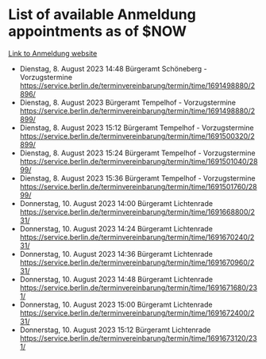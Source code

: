 # List of available Anmeldung appointments as of $NOW
[Link to Anmeldung website](https://service.berlin.de/terminvereinbarung/termin/tag.php?termin=1&anliegen[]=120686&dienstleisterlist=122210,122217,327316,122219,327312,122227,327314,122231,327346,122243,327348,122254,122252,329742,122260,329745,122262,329748,122271,327278,122273,327274,122277,327276,330436,122280,327294,122282,327290,122284,327292,122291,327270,122285,327266,122286,327264,122296,327268,150230,329760,122297,327286,122294,327284,122312,329763,122314,329775,122304,327330,122311,327334,122309,327332,317869,122281,327352,122279,329772,122283,122276,327324,122274,327326,122267,329766,122246,327318,122251,327320,122257,327322,122208,327298,122226,327300&herkunft=http%3A%2F%2Fservice.berlin.de%2Fdienstleistung%2F120686%2F)
- Dienstag, 8. August 2023 14:48 Bürgeramt Schöneberg - Vorzugstermine https://service.berlin.de/terminvereinbarung/termin/time/1691498880/2896/
- Dienstag, 8. August 2023  Bürgeramt Tempelhof - Vorzugstermine https://service.berlin.de/terminvereinbarung/termin/time/1691498880/2899/
- Dienstag, 8. August 2023 15:12 Bürgeramt Tempelhof - Vorzugstermine https://service.berlin.de/terminvereinbarung/termin/time/1691500320/2899/
- Dienstag, 8. August 2023 15:24 Bürgeramt Tempelhof - Vorzugstermine https://service.berlin.de/terminvereinbarung/termin/time/1691501040/2899/
- Dienstag, 8. August 2023 15:36 Bürgeramt Tempelhof - Vorzugstermine https://service.berlin.de/terminvereinbarung/termin/time/1691501760/2899/
- Donnerstag, 10. August 2023 14:00 Bürgeramt Lichtenrade https://service.berlin.de/terminvereinbarung/termin/time/1691668800/231/
- Donnerstag, 10. August 2023 14:24 Bürgeramt Lichtenrade https://service.berlin.de/terminvereinbarung/termin/time/1691670240/231/
- Donnerstag, 10. August 2023 14:36 Bürgeramt Lichtenrade https://service.berlin.de/terminvereinbarung/termin/time/1691670960/231/
- Donnerstag, 10. August 2023 14:48 Bürgeramt Lichtenrade https://service.berlin.de/terminvereinbarung/termin/time/1691671680/231/
- Donnerstag, 10. August 2023 15:00 Bürgeramt Lichtenrade https://service.berlin.de/terminvereinbarung/termin/time/1691672400/231/
- Donnerstag, 10. August 2023 15:12 Bürgeramt Lichtenrade https://service.berlin.de/terminvereinbarung/termin/time/1691673120/231/
